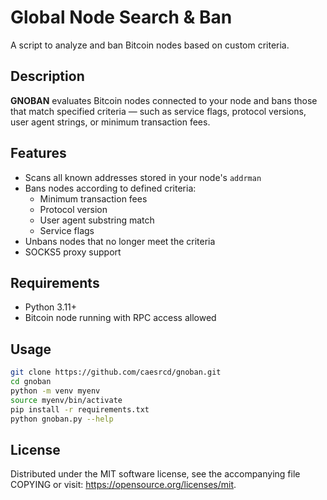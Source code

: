 # Global Node Search & Ban

A script to analyze and ban Bitcoin nodes based on custom criteria.

## Description

**GNOBAN** evaluates Bitcoin nodes connected to your node and bans those that match specified criteria — such as service flags, protocol versions, user agent strings, or minimum transaction fees.

## Features

- Scans all known addresses stored in your node's `addrman`
- Bans nodes according to defined criteria:
  - Minimum transaction fees
  - Protocol version
  - User agent substring match
  - Service flags
- Unbans nodes that no longer meet the criteria
- SOCKS5 proxy support

## Requirements

- Python 3.11+
- Bitcoin node running with RPC access allowed

## Usage

```bash
git clone https://github.com/caesrcd/gnoban.git
cd gnoban
python -m venv myenv
source myenv/bin/activate
pip install -r requirements.txt
python gnoban.py --help
```

## License

Distributed under the MIT software license, see the accompanying file COPYING or visit: https://opensource.org/licenses/mit.
